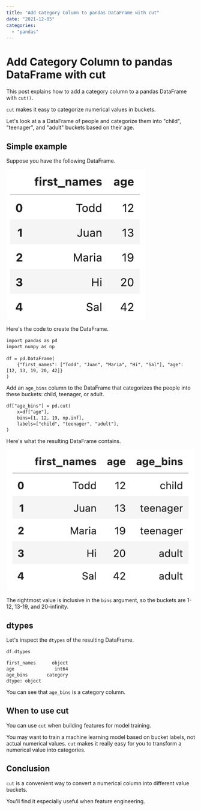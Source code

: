 ```yaml
---
title: "Add Category Column to pandas DataFrame with cut"
date: "2021-12-05"
categories: 
  - "pandas"
---
```


# Add Category Column to pandas DataFrame with cut

This post explains how to add a category column to a pandas DataFrame with `cut()`.

`cut` makes it easy to categorize numerical values in buckets.

Let's look at a a DataFrame of people and categorize them into "child", "teenager", and "adult" buckets based on their age.

## Simple example

Suppose you have the following DataFrame.

![](images/Screen-Shot-2021-12-05-at-5.23.21-PM.png)

Here's the code to create the DataFrame.

```
import pandas as pd
import numpy as np

df = pd.DataFrame(
    {"first_names": ["Todd", "Juan", "Maria", "Hi", "Sal"], "age": [12, 13, 19, 20, 42]}
)
```

Add an `age_bins` column to the DataFrame that categorizes the people into these buckets: child, teenager, or adult.

```
df["age_bins"] = pd.cut(
    x=df["age"],
    bins=[1, 12, 19, np.inf],
    labels=["child", "teenager", "adult"],
)
```

Here's what the resulting DataFrame contains.

![](images/Screen-Shot-2021-12-05-at-5.24.45-PM.png)

The rightmost value is inclusive in the `bins` argument, so the buckets are 1-12, 13-19, and 20-infinity.

## dtypes

Let's inspect the `dtypes` of the resulting DataFrame.

```
df.dtypes
```

```
first_names      object
age               int64
age_bins       category
dtype: object
```

You can see that `age_bins` is a category column.

## When to use cut

You can use `cut` when building features for model training.

You may want to train a machine learning model based on bucket labels, not actual numerical values. `cut` makes it really easy for you to transform a numerical value into categories.

## Conclusion

`cut` is a convenient way to convert a numerical column into different value buckets.

You'll find it especially useful when feature engineering.
